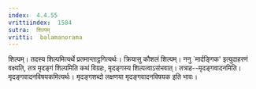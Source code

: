 ```yaml
---
index:  4.4.55
vrittiindex:  1584
sutra:  शिल्पम्
vritti:  balamanorama 
---
```


शिल्पम्। तदस्य शिल्पमित्यर्थे प्रतमान्ताट्ठगित्यर्थः। क्रियासु कौशलं शिल्पम्। ननु `मार्दङ्गिक' इत्युदाहरणं वक्ष्यति, तत्र मृदङ्गं शिल्पमिति कथं विग्रहः, मृदङ्गस्य शिल्पत्वाऽसंभवात्। तत्राह--मृदङ्गवादनमिति। मृदङ्गवादनविषयकमित्यर्थः। मृदङ्गशब्दो लक्षणया मृदङ्गवादनविषयक इति भावः। 

